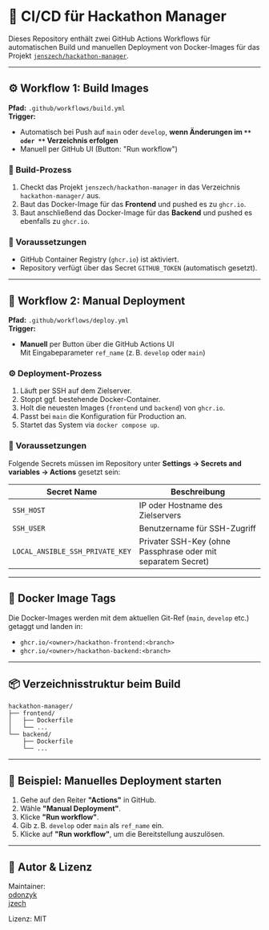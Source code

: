 # 🚀 CI/CD für Hackathon Manager

Dieses Repository enthält zwei GitHub Actions Workflows für automatischen Build und manuellen Deployment von Docker-Images für das Projekt [`jenszech/hackathon-manager`](https://github.com/jenszech/hackathon-manager).

---

## ⚙️ Workflow 1: Build Images

**Pfad:** `.github/workflows/build.yml`\
**Trigger:**

- Automatisch bei Push auf `main` oder `develop`, **wenn Änderungen im **``** oder **``** Verzeichnis erfolgen**
- Manuell per GitHub UI (Button: "Run workflow")

### 🔧 Build-Prozess

1. Checkt das Projekt `jenszech/hackathon-manager` in das Verzeichnis `hackathon-manager/` aus.
2. Baut das Docker-Image für das **Frontend** und pushed es zu `ghcr.io`.
3. Baut anschließend das Docker-Image für das **Backend** und pushed es ebenfalls zu `ghcr.io`.

### 🔐 Voraussetzungen

- GitHub Container Registry (`ghcr.io`) ist aktiviert.
- Repository verfügt über das Secret `GITHUB_TOKEN` (automatisch gesetzt).

---

## 🚀 Workflow 2: Manual Deployment

**Pfad:** `.github/workflows/deploy.yml`\
**Trigger:**

- **Manuell** per Button über die GitHub Actions UI\
  Mit Eingabeparameter `ref_name` (z. B. `develop` oder `main`)

### ⚙️ Deployment-Prozess

1. Läuft per SSH auf dem Zielserver.
2. Stoppt ggf. bestehende Docker-Container.
3. Holt die neuesten Images (`frontend` und `backend`) von `ghcr.io`.
4. Passt bei `main` die Konfiguration für Production an.
5. Startet das System via `docker compose up`.

### 🔐 Voraussetzungen

Folgende Secrets müssen im Repository unter **Settings → Secrets and variables → Actions** gesetzt sein:

| Secret Name                     | Beschreibung                                                 |
| ------------------------------- | ------------------------------------------------------------ |
| `SSH_HOST`                      | IP oder Hostname des Zielservers                             |
| `SSH_USER`                      | Benutzername für SSH-Zugriff                                 |
| `LOCAL_ANSIBLE_SSH_PRIVATE_KEY` | Privater SSH-Key (ohne Passphrase oder mit separatem Secret) |

---

## 🔄 Docker Image Tags

Die Docker-Images werden mit dem aktuellen Git-Ref (`main`, `develop` etc.) getaggt und landen in:

- `ghcr.io/<owner>/hackathon-frontend:<branch>`
- `ghcr.io/<owner>/hackathon-backend:<branch>`

---

## 📦 Verzeichnisstruktur beim Build

```
hackathon-manager/
├── frontend/
│   ├── Dockerfile
│   └── ...
└── backend/
    ├── Dockerfile
    └── ...
```

---

## 🧪 Beispiel: Manuelles Deployment starten

1. Gehe auf den Reiter **"Actions"** in GitHub.
2. Wähle **"Manual Deployment"**.
3. Klicke **"Run workflow"**.
4. Gib z. B. `develop` oder `main` als `ref_name` ein.
5. Klicke auf **"Run workflow"**, um die Bereitstellung auszulösen.

---

## 👷 Autor & Lizenz

Maintainer:  
 [odonzyk](https://github.com/odonzyk)\
 [jzech](https://github.com/jenszech)


Lizenz: MIT
